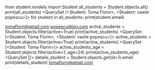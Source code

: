 from student.models import Student
all_students = Student.objects.all()
print(all_students)
<QuerySet [<Student: Toma Florin>, <Student: vasile popescu>]>
for student in all_students:
    print(student.email)
    
tomaflorn@gmail.com
popescu@ion.com
active_students = Student.objects.filter(active=True)
print(active_students)
<QuerySet [<Student: Toma Florin>, <Student: vasile popescu>]>
active_students = Student.objects.filter(active=True)
print(active_students)
<QuerySet [<Student: Toma Florin>]>
active_students_age = Student.objects.filter(active=1, age=24)
print(active_students_age)
<QuerySet []>
details_student = Student.objects.get(id=1).email
print(details_student)
tomaflorn@gmail.com
